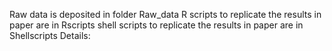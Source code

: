 Raw data is deposited in folder Raw_data
R scripts to replicate the results in paper are in Rscripts
shell scripts to replicate the results in paper are in Shellscripts
Details:
